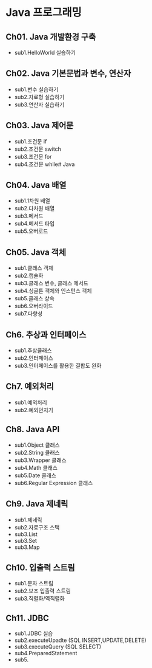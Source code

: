# Java 프로그래밍

## Ch01. Java 개발환경 구축
- sub1.HelloWorld 실습하기
## Ch02. Java 기본문법과 변수, 연산자
- sub1.변수 실습하기
- sub2.자료형 실습하기
- sub3.연산자 실습하기
## Ch03. Java 제어문
- sub1.조건문 if
- sub2.조건문 switch
- sub3.조건문 for
- sub4.조건문 while# Java
## Ch04. Java 배열
- sub1.1차원 배열
- sub2.다차원 배열
- sub3.메서드
- sub4.메서드 타입
- sub5.오버로드
## Ch05. Java 객체
- sub1.클래스 객체
- sub2.캡슐화
- sub3.클래스 변수, 클래스 메서드
- sub4.싱글톤 객체와 인스턴스 객체
- sub5.클래스 상속
- sub6.오버라이드
- sub7.다향성
## Ch6. 추상과 인터페이스
- sub1.추상클래스
- sub2.인터페이스
- sub3.인터페이스를 활용한 결합도 완화
## Ch7. 예외처리
- sub1.예외처리
- sub2.예외던지기
## Ch8. Java API
- sub1.Object 클래스
- sub2.String 클래스
- sub3.Wrapper 클래스
- sub4.Math 클래스
- sub5.Date 클래스
- sub6.Regular Expression 클래스
## Ch9. Java 제네릭
- sub1.제네릭
- sub2.자료구조 스택
- sub3.List
- sub3.Set
- sub3.Map
## Ch10. 입출력 스트림
- sub1.문자 스트림
- sub2.보조 입출력 스트림
- sub3.직렬화/역직렬화
## Ch11. JDBC
- sub1.JDBC 실습
- sub2.executeUpadte (SQL INSERT,UPDATE,DELETE)
- sub3.executeQuery (SQL SELECT)
- sub4.PreparedStatement
- sub5.